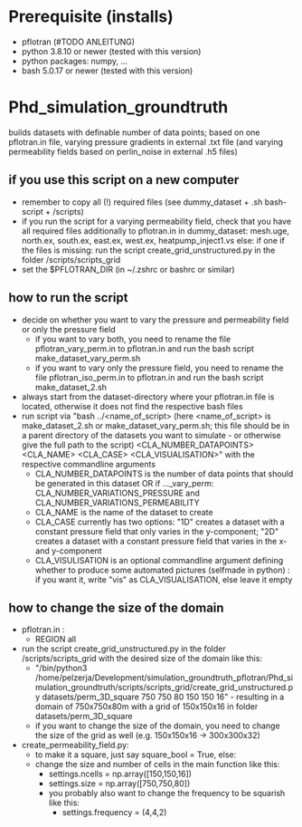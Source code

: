 # Prerequisite (installs)
- pflotran (#TODO ANLEITUNG)
- python 3.8.10 or newer (tested with this version)
- python packages: numpy, ...
- bash 5.0.17 or newer (tested with this version)

# Phd_simulation_groundtruth
builds datasets with definable number of data points; based on one pflotran.in file, varying pressure gradients in external .txt file (and varying permeability fields based on perlin_noise in external .h5 files)

## if you use this script on a new computer
- remember to copy all (!) required files (see dummy_dataset + .sh bash-script + /scripts)
- if you run the script for a varying permeability field, check that you have all required files additionally to pflotran.in in dummy_dataset: mesh.uge, north.ex, south.ex, east.ex, west.ex, heatpump_inject1.vs
    else: if one if the files is missing: run the script create_grid_unstructured.py in the folder /scripts/scripts_grid
- set the $PFLOTRAN_DIR (in ~/.zshrc or bashrc or similar)

## how to run the script
- decide on whether you want to vary the pressure and permeability field or only the pressure field
    - if you want to vary both, you need to rename the file pflotran_vary_perm.in to pflotran.in and run the bash script make_dataset_vary_perm.sh
    - if you want to vary only the pressure field, you need to rename the file pflotran_iso_perm.in to pflotran.in and run the bash script make_dataset_2.sh
- always start from the dataset-directory where your pflotran.in file is located, otherwise it does not find the respective bash files
- run script via "bash ../<name_of_script> (here <name_of_script> is make_dataset_2.sh or make_dataset_vary_perm.sh; this file should be in a parent directory of the datasets you want to simulate - or otherwise give the full path to the script) <CLA_NUMBER_DATAPOINTS> <CLA_NAME> <CLA_CASE> <CLA_VISUALISATION>" with the respective commandline arguments
    - CLA_NUMBER_DATAPOINTS is the number of data points that should be generated in this dataset OR if ..._vary_perm: CLA_NUMBER_VARIATIONS_PRESSURE and CLA_NUMBER_VARIATIONS_PERMEABILITY
    - CLA_NAME is the name of the dataset to create
    - CLA_CASE currently has two options: "1D" creates a dataset with a constant pressure field that only varies in the y-component; "2D" creates a dataset with a constant pressure field that varies in the x- and y-component
    - CLA_VISULISATION is an optional commandline argument defining whether to produce some automated pictures (selfmade in python) : if you want it, write "vis" as CLA_VISUALISATION, else leave it empty

## how to change the size of the domain
- pflotran.in :
    - REGION all
- run the script create_grid_unstructured.py in the folder /scripts/scripts_grid with the desired size of the domain like this:
    - "/bin/python3 /home/pelzerja/Development/simulation_groundtruth_pflotran/Phd_simulation_groundtruth/scripts/scripts_grid/create_grid_unstructured.py datasets/perm_3D_square 750 750 80 150 150 16" - resulting in a domain of 750x750x80m with a grid of 150x150x16 in folder datasets/perm_3D_square
    - if you want to change the size of the domain, you need to change the size of the grid as well (e.g. 150x150x16 -> 300x300x32)
- create_permeability_field.py:
    - to make it a square, just say square_bool = True, else:
    - change the size and number of cells in the main function like this:
        - settings.ncells = np.array([150,150,16])
        - settings.size = np.array([750,750,80])
        - you probably also want to change the frequency to be squarish like this:
            - settings.frequency = (4,4,2)
